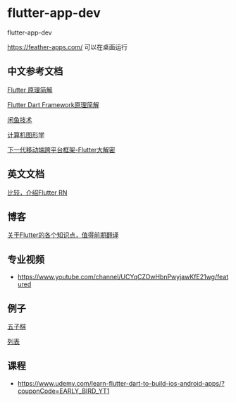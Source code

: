 # flutter-app-dev
flutter-app-dev

https://feather-apps.com/ 可以在桌面运行

## 中文参考文档
[Flutter 原理简解](https://mp.weixin.qq.com/s/CQQXD0TrlbaNWjoClIcDtw)

[Flutter Dart Framework原理简解](https://mp.weixin.qq.com/s/dosiVazhCGebQOLSWARkfg)

[闲鱼技术](https://www.zhihu.com/org/xian-yu-ji-zhu/activities)

[计算机图形学](https://zhuanlan.zhihu.com/p/25442805)

[下一代移动端跨平台框架-Flutter大解密](https://mp.weixin.qq.com/s/ZMp2fSOTlYkZ_aNIOrUZdw)

## 英文文档
[比较，介绍Flutter RN](https://www.smashingmagazine.com/2018/06/google-flutter-mobile-development/)

## 博客

[关于Flutter的各个知识点，值得前期翻译](http://cogitas.net/)
## 专业视频

- https://www.youtube.com/channel/UCYqCZOwHbnPwyjawKfE21wg/featured
## 例子
[五子棋](https://github.com/RedBrogdon/flutterflip)

[列表](https://github.com/samarthagarwal/FlutterAwesomeList.git)

## 课程
- https://www.udemy.com/learn-flutter-dart-to-build-ios-android-apps/?couponCode=EARLY_BIRD_YT1

